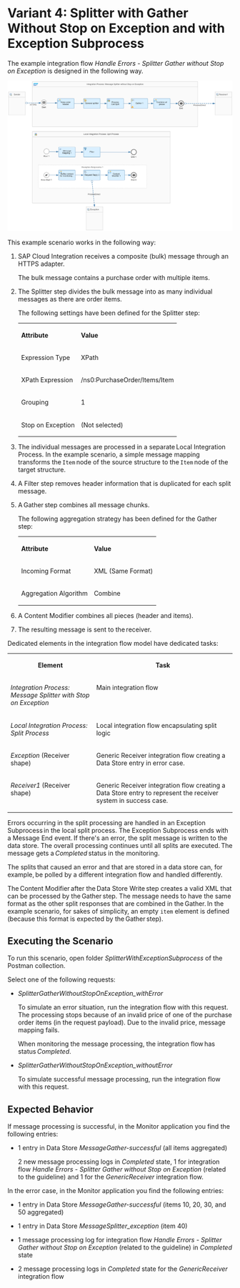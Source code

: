 <!-- loio77b89c1493e44a0081fcdadf5b88edde -->

# Variant 4: Splitter with Gather Without Stop on Exception and with Exception Subprocess

The example integration flow *Handle Errors - Splitter Gather without Stop on Exception* is designed in the following way.

![](images/Splitter_Gather_without_Stop_on_Exception_7535f90.png)

This example scenario works in the following way:

1.  SAP Cloud Integration receives a composite \(bulk\) message through an HTTPS adapter.

    The bulk message contains a purchase order with multiple items.

2.  The Splitter step divides the bulk message into as many individual messages as there are order items.

    The following settings have been defined for the Splitter step:


    <table>
    <tr>
    <th valign="top">

    Attribute


    
    </th>
    <th valign="top">

    Value


    
    </th>
    </tr>
    <tr>
    <td valign="top">
    
    Expression Type


    
    </td>
    <td valign="top">
    
    XPath


    
    </td>
    </tr>
    <tr>
    <td valign="top">
    
    XPath Expression


    
    </td>
    <td valign="top">
    
    /ns0:PurchaseOrder/Items/Item


    
    </td>
    </tr>
    <tr>
    <td valign="top">
    
    Grouping


    
    </td>
    <td valign="top">
    
    1


    
    </td>
    </tr>
    <tr>
    <td valign="top">
    
    Stop on Exception


    
    </td>
    <td valign="top">
    
    \(Not selected\)


    
    </td>
    </tr>
    </table>
    
3.  The individual messages are processed in a separate Local Integration Process. In the example scenario, a simple message mapping transforms the `Item` node of the source structure to the `Item` node of the target structure.

4.  A Filter step removes header information that is duplicated for each split message.

5.  A Gather step combines all message chunks.

    The following aggregation strategy has been defined for the Gather step:


    <table>
    <tr>
    <th valign="top">

    Attribute


    
    </th>
    <th valign="top">

    Value


    
    </th>
    </tr>
    <tr>
    <td valign="top">
    
    Incoming Format


    
    </td>
    <td valign="top">
    
    XML \(Same Format\)


    
    </td>
    </tr>
    <tr>
    <td valign="top">
    
    Aggregation Algorithm


    
    </td>
    <td valign="top">
    
    Combine


    
    </td>
    </tr>
    </table>
    
6.  A Content Modifier combines all pieces \(header and items\).

7.  The resulting message is sent to the receiver.


Dedicated elements in the integration flow model have dedicated tasks:


<table>
<tr>
<th valign="top">

Element



</th>
<th valign="top">

Task



</th>
</tr>
<tr>
<td valign="top">

*Integration Process: Message Splitter with Stop on Exception*



</td>
<td valign="top">

Main integration flow



</td>
</tr>
<tr>
<td valign="top">

*Local Integration Process: Split Process*



</td>
<td valign="top">

Local integration flow encapsulating split logic



</td>
</tr>
<tr>
<td valign="top">

*Exception* \(Receiver shape\)



</td>
<td valign="top">

Generic Receiver integration flow creating a Data Store entry in error case.



</td>
</tr>
<tr>
<td valign="top">

*Receiver1* \(Receiver shape\)



</td>
<td valign="top">

Generic Receiver integration flow creating a Data Store entry to represent the receiver system in success case.



</td>
</tr>
</table>

Errors occurring in the split processing are handled in an Exception Subprocess in the local split process. The Exception Subprocess ends with a Message End event. If there's an error, the split message is written to the data store. The overall processing continues until all splits are executed. The message gets a *Completed* status in the monitoring.  

The splits that caused an error and that are stored in a data store can, for example, be polled by a different integration flow and handled differently.

The Content Modifier after the Data Store Write step creates a valid XML that can be processed by the Gather step. The message needs to have the same format as the other split responses that are combined in the Gather. In the example scenario, for sakes of simplicity, an empty `item` element is defined \(because this format is expected by the Gather step\).



<a name="loio77b89c1493e44a0081fcdadf5b88edde__section_h34_g3b_hlb"/>

## Executing the Scenario

To run this scenario, open folder *SplitterWithExceptionSubprocess* of the Postman collection.

Select one of the following requests:

-   *SplitterGatherWithoutStopOnException\_withError*

    To simulate an error situation, run the integration flow with this request. The processing stops because of an invalid price of one of the purchase order items \(in the request payload\). Due to the invalid price, message mapping fails.

    When monitoring the message processing, the integration flow has status *Completed*.

-   *SplitterGatherWithoutStopOnException\_withoutError*

    To simulate successful message processing, run the integration flow with this request.




<a name="loio77b89c1493e44a0081fcdadf5b88edde__section_nv3_d3f_plb"/>

## Expected Behavior

If message processing is successful, in the Monitor application you find the following entries:

-   1 entry in Data Store *MessageGather-successful* \(all items aggregated\)

    2 new message processing logs in *Completed* state, 1 for integration flow *Handle Errors - Splitter Gather without Stop on Exception* \(related to the guideline\) and 1 for the *GenericReceiver* integration flow.


In the error case, in the Monitor application you find the following entries:

-   1 entry in Data Store *MessageGather-successful* \(items 10, 20, 30, and 50 aggregated\)

-   1 entry in Data Store *MessageSplitter\_exception* \(item 40\)

-   1 message processing log for integration flow *Handle Errors - Splitter Gather without Stop on Exception* \(related to the guideline\) in *Completed* state

-   2 message processing logs in *Completed* state for the *GenericReceiver* integration flow


